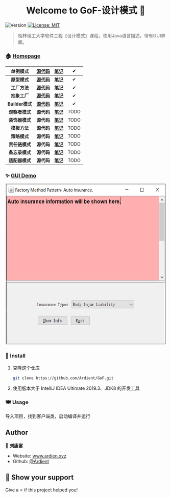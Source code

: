 <h1 align="center">Welcome to GoF-设计模式 👋</h1>
<p>
  <img alt="Version" src="https://img.shields.io/badge/version-1.0 beta-blue.svg?cacheSeconds=2592000" />
  <a href="#" target="_blank">
    <img alt="License: MIT" src="https://img.shields.io/badge/License-MIT-yellow.svg" />
  </a>
</p>

> 桂林理工大学软件工程《设计模式》课程，使用Java语言描述，带有GUI界面。

### 🏠 [Homepage](https://www.notion.so/1b3a88d01bd340a3a875e1aec5015197)

|    单例模式     | [源代码](https://github.com/Ardient/GoF/tree/master/src/Singleton) | [笔记](https://www.notion.so/Singleton-5c829b02a9f149e2aae589905c360dc4) |  ✔   |
| :-------------: | :----------------------------------------------------------: | :----------------------------------------------------------: | :--: |
|  **原型模式**   | [**源代码**](https://github.com/Ardient/GoF/tree/master/src/Prototype) | [**笔记**](https://www.notion.so/Prototype-516c2d72ece14cdab345c39cd5345303) |  ✔   |
|  **工厂方法**   | [**源代码**](https://github.com/Ardient/GoF/tree/master/src/Factory/FactorMethod) | [**笔记**](https://www.notion.so/FactoryMethod-85b0ebb968d7449b9524f31b36009bcd) |  ✔   |
|  **抽象工厂**   | [**源代码**](https://github.com/Ardient/GoF/tree/master/src/Factory/home) | [**笔记**](https://www.notion.so/AbstractFactory-683e66eba53545058a90c31391ff29a8) |  ✔   |
| **Builder模式** | **[源代码](https://github.com/Ardient/GoF/tree/master/src/bulider)** | [**笔记**](https://www.notion.so/Builder-32be3c44e08648f58127ff194c4175d3) |  ✔   |
| **观察者模式**  |                          **源代码**                          | [**笔记**](https://www.notion.so/Observer-67d9edc068274664b0f4d179cf965bcc) | TODO |
| **装饰器模式**  |                          **源代码**                          | [**笔记**](https://www.notion.so/Decorator-509c95c7a10c4228a09c4107bd49cbcc) | TODO |
|  **模板方法**   |                          **源代码**                          | [**笔记**](https://www.notion.so/Template-Method-03960c5f65514d5fb9344404ca4900ef) | TODO |
|  **策略模式**   |                          **源代码**                          | [**笔记**](https://www.notion.so/Strategy-bcc78312ec5c419e8880e484078afde1) | TODO |
| **责任链模式**  |                          **源代码**                          | [**笔记**](https://www.notion.so/Chain-of-Responsibility-5c9a3e3ffe884ed5975676b023f6cab6) | TODO |
| **备忘录模式**  |                          **源代码**                          | [**笔记**](https://www.notion.so/Memento-ffc05c6000184330bd5628e8e172da69) | TODO |
| **适配器模式**  |                          **源代码**                          | [**笔记**](https://www.notion.so/Adapter-3d698a1a40e24028afaa75549f77ade6) | TODO |



### ✨ [GUI Demo](www.ardien.xyz:4212/index.html)


<div align="center"><img width="500" height="500" src="https://github.com/Ardient/GoF/blob/master/resource/factory-method.png"/></div>

### 🐳 Install

1. 克隆这个仓库

   ```sh
   git clone https://github.com/Ardient/GoF.git
   ```

2. 使用版本大于 IntelliJ IDEA Ultimate 2019.3、JDK8 的开发工具

### 🍽 Usage

导入项目，找到客户端类，启动编译并运行

## Author

👤 **刘康富**

* Website: www.ardien.xyz
* Github: [@Ardient](https://github.com/Ardient)

## 🧡 Show your support

Give a ⭐️ if this project helped you!

